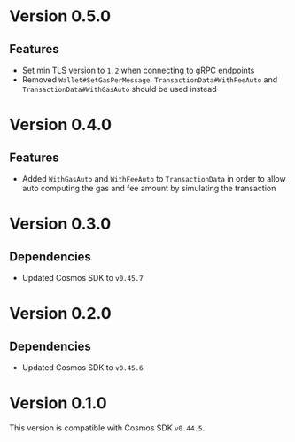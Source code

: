 # Version 0.5.0
## Features
- Set min TLS version to `1.2` when connecting to gRPC endpoints
- Removed `Wallet#SetGasPerMessage`. `TransactionData#WithFeeAuto` and `TransactionData#WithGasAuto` should be used instead

# Version 0.4.0
## Features
- Added `WithGasAuto` and `WithFeeAuto` to `TransactionData` in order to allow auto computing the gas and fee amount by simulating the transaction

# Version 0.3.0
## Dependencies
- Updated Cosmos SDK to `v0.45.7`

# Version 0.2.0
## Dependencies
- Updated Cosmos SDK to `v0.45.6`

# Version 0.1.0
This version is compatible with Cosmos SDK `v0.44.5`.